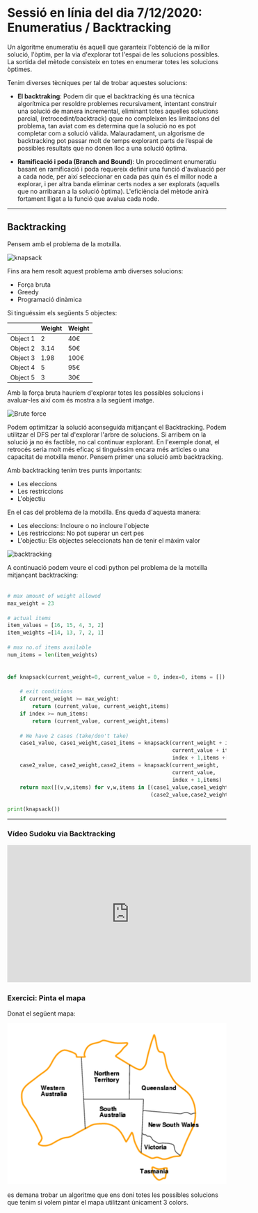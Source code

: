 
# Sessió en línia del dia 7/12/2020: Enumeratius / Backtracking

Un algoritme enumeratiu és aquell que garanteix l'obtenció de la millor solució, l'òptim, per la via d'explorar tot l'espai de les solucions possibles. La sortida del mètode consisteix en totes en enumerar totes les solucions òptimes.

Tenim diverses tècniques per tal de trobar aquestes solucions:

* **El backtraking**: Podem dir que el backtracking és una tècnica algorítmica per resoldre problemes recursivament, intentant construir una solució de manera incremental, eliminant totes aquelles solucions parcial, (retrocedint/backtrack) qque no compleixen les limitacions del problema, tan aviat com es determina que la solució no es pot completar com a solució vàlida.  Malauradament, un algorisme de backtracking pot passar molt de temps explorant parts de l’espai de possibles resultats que no donen lloc a una solució òptima.


* **Ramificació i poda (Branch and Bound)**: Un procediment enumeratiu basant en ramificació i poda requereix definir una funció d'avaluació per a cada node, per així seleccionar en cada pas quin és el millor node a explorar, i per altra banda eliminar certs nodes a ser explorats (aquells que no arribaran a la solució òptima). L'eficiència del mètode anirà fortament lligat a la funció que avalua cada node.


--- 
## Backtracking

Pensem amb el problema de la motxilla.

![knapsack](https://upload.wikimedia.org/wikipedia/commons/thumb/f/fd/Knapsack.svg/2560px-Knapsack.svg.png)

Fins ara hem resolt aquest problema amb diverses solucions: 
* Força bruta
* Greedy
* Programació dinàmica

Si tinguéssim els següents 5 objectes:

|          | Weight | Weight |
|----------|--------|--------|
| Object 1 | 2      | 40€    |
| Object 2 | 3.14   | 50€    |
| Object 3 | 1.98   | 100€   |
| Object 4 | 5      | 95€    |
| Object 5 | 3      | 30€    |

Amb la força bruta hauríem d'explorar totes les possibles solucions i avaluar-les així com és mostra a la següent imatge.

![Brute force](https://media.geeksforgeeks.org/wp-content/uploads/knapsack1.jpg)


Podem optimitzar la solució aconseguida mitjançant el Backtracking. Podem utilitzar el DFS per tal d'explorar l'arbre de solucions. Si arribem on la solució ja no és factible, no cal continuar explorant. En l'exemple donat, el retrocés seria molt més eficaç si tinguéssim encara més articles o una capacitat de motxilla menor.
Pensem primer una solució amb backtracking.

Amb backtracking tenim tres punts importants:
* Les eleccions
* Les restriccions 
* L'objectiu

En el cas del problema de la motxilla. Ens queda d'aquesta manera:
* Les eleccions: Incloure o no incloure l'objecte
* Les restriccions: No pot superar un cert pes
* L'objectiu: Els objectes seleccionats han de tenir el màxim valor

![backtracking](https://media.geeksforgeeks.org/wp-content/uploads/knapsack2.jpg)

A continuació podem veure el codi python pel problema de la motxilla mitjançant backtracking:

```python

# max amount of weight allowed
max_weight = 23

# actual items
item_values = [16, 15, 4, 3, 2]
item_weights =[14, 13, 7, 2, 1]

# max no.of items available
num_items = len(item_weights)


def knapsack(current_weight=0, current_value = 0, index=0, items = []):
    
    # exit conditions
    if current_weight >= max_weight:
        return (current_value, current_weight,items)
    if index >= num_items:
        return (current_value, current_weight,items)
    
    # We have 2 cases (take/don't take)
    case1_value, case1_weight,case1_items = knapsack(current_weight + item_weights[index],
                                                     current_value + item_values[index], 
                                                     index + 1,items +[index])
    case2_value, case2_weight,case2_items = knapsack(current_weight, 
                                                     current_value, 
                                                     index + 1,items)
    return max([(v,w,items) for v,w,items in [(case1_value,case1_weight,case1_items),
                                              (case2_value,case2_weight,case2_items)] if w <= max_weight])
                                              
print(knapsack())                                           
```
--- 

### Vídeo Sudoku via Backtracking


<center>
<iframe width="560" height="315" src="https://www.youtube.com/watch?v=Zq4upTEaQyM" frameborder="0" allow="accelerometer; autoplay; clipboard-write; encrypted-media; gyroscope; picture-in-picture" allowfullscreen></iframe>
</center>
 


### Exercici: Pinta el mapa
Donat el següent mapa:


![mapa](https://github.com/ssegui/algo2/blob/main/classes/images/mapa.png)


es demana trobar un algoritme que ens doni totes les possibles solucions que tenim si volem pintar el mapa utilitzant únicament 3 colors.
